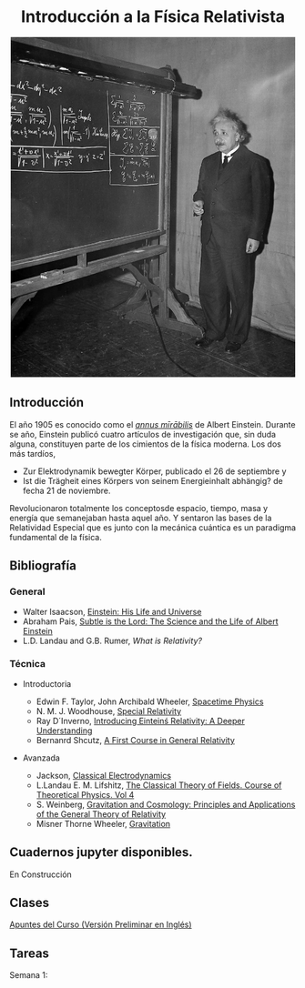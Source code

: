 <H1 style="text-align: center;">Introducción a la Física Relativista</H1>


<p align="center">
  <img src="PICS/Einstein_1.png" width="500" title="hover text">
 
</p>

## Introducción

El año 1905 es conocido como el [*annus mīrābilis*](https://en.wikipedia.org/wiki/Annus_mirabilis_papers) de Albert Einstein.  Durante se año, Einstein publicó cuatro artículos de investigación que, sin duda alguna, constituyen parte de los cimientos de la física moderna. Los dos más tardíos,

* Zur Elektrodynamik bewegter Körper, publicado el 26 de septiembre y  
* Ist die Trägheit eines Körpers von seinem Energieinhalt abhängig? de fecha 21 de noviembre.

Revolucionaron totalmente los conceptosde espacio, tiempo, masa y energía que semanejaban hasta aquel año. Y sentaron las bases de la Relatividad Especial que es junto con la mecánica cuántica es un paradigma fundamental de la física.

## Bibliografía

### General

* Walter Isaacson, [Einstein: His Life and Universe](https://books.google.com.co/books/about/Einstein.html?id=d2WZDgAAQBAJ&redir_esc=y)
* Abraham Pais, [Subtle is the Lord: The Science and the Life of Albert Einstein](https://books.google.com.co/books?id=0QYTDAAAQBAJ&printsec=frontcover&dq=pais+subtle+is+the+lord&hl=en&sa=X&redir_esc=y#v=onepage&q=pais%20subtle%20is%20the%20lord&f=false)
* L.D. Landau and G.B. Rumer, *What is Relativity?*

### Técnica

* Introductoria

  * Edwin F. Taylor, John Archibald Wheeler, [Spacetime Physics](https://books.google.com.co/books?id=PDA8YcvMc_QC&dq=taylor+wheerle+relativity&hl=en&sa=X&redir_esc=y)
  * N. M. J. Woodhouse, [Special Relativity](https://books.google.com.co/books?id=LH4pBAAAQBAJ&printsec=frontcover&dq=woodhouse+special+relativity&hl=en&sa=X&redir_esc=y#v=onepage&q=woodhouse%20special%20relativity&f=false)
  * Ray D´Inverno, [Introducing Einteinś Relativity: A Deeper Understanding](https://books.google.com.co/books?id=oCtzzgEACAAJ&dq=ray+d%C3%ADnverno+relativity&hl=en&sa=X&ved=2ahUKEwjWn9at9Nj6AhXZTjABHSwjB1QQ6AF6BAgMEAI)
  * Bernanrd Shcutz, [A First Course in General Relativity](https://books.google.com.co/books?id=V1CGLi58W7wC&printsec=frontcover&dq=schutz+relativity&hl=en&sa=X&redir_esc=y#v=onepage&q=schutz%20relativity&f=false)

* Avanzada

  * Jackson, [Classical Electrodynamics](https://books.google.com.co/books?id=6VV-EAAAQBAJ&printsec=frontcover&dq=j+d+jackson+classical+electrodynamics&hl=en&sa=X&redir_esc=y#v=onepage&q=j%20d%20jackson%20classical%20electrodynamics&f=false)
  * L.Landau E. M. Lifshitz, [The Classical Theory of Fields. Course of Theoretical Physics. Vol 4](https://books.google.com.co/books?id=X18PF4oKyrUC&printsec=frontcover&dq=landau+lifschitz+the+classical+theory+of+fields&hl=en&sa=X&redir_esc=y#v=onepage&q=landau%20lifschitz%20the%20classical%20theory%20of%20fields&f=false)
  * S. Weinberg, [Gravitation and Cosmology: Principles and Applications of the General Theory of Relativity](https://books.google.com.co/books?id=-QH2PgAACAAJ&dq=weinberg+relativity&hl=en&sa=X&redir_esc=y)
  * Misner Thorne Wheeler, [Gravitation](https://books.google.com.co/books?id=SyQzDwAAQBAJ&printsec=frontcover&dq=misner+thoren+wheeler&hl=en&sa=X&ved=2ahUKEwjpiL24-Nj6AhUvTTABHcDlCaAQ6AF6BAgMEAI#v=onepage&q&f=false)


  
    
## Cuadernos jupyter disponibles.

En Construcción 
 

## Clases

[Apuntes del Curso (Versión Preliminar en Inglés)](lectures/Relativity_I.pdf)

## Tareas

Semana 1: 
